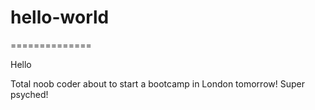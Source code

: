 # hello-world
==============

Hello

Total noob coder about to start a bootcamp in London tomorrow! Super psyched!
